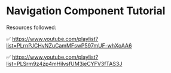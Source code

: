 # Navigation Component Tutorial

Resources followed:

✅ https://www.youtube.com/playlist?list=PLrnPJCHvNZuCamMFswP597mUF-whXoAA6

✅ https://www.youtube.com/playlist?list=PLSrm9z4zp4mHilvsfUM3jeCYFV3fTAS3J
